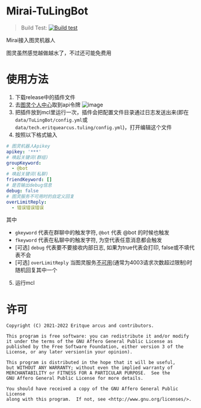# Mirai-TuLingBot
> Build Test: [![Build test](https://github.com/Nambers/Mirai-TuLingBot/actions/workflows/gradle.yml/badge.svg)](https://github.com/Nambers/Mirai-TuLingBot/actions/workflows/gradle.yml)

Mirai接入图灵机器人

图灵虽然感觉越做越水了，不过还可能免费用

# 使用方法
1. 下载release中的插件文件
2. 去[图灵个人中心](www.tuling123.com)取到api令牌
![image](https://user-images.githubusercontent.com/35139537/110485654-d78cc780-8126-11eb-890a-aa68f9a5f0d3.png)
3. 把插件放到mcl里运行一次，插件会把配置文件目录通过日志发送出来(即在`data/TuLingBot/config.yml`或`data/tech.eritquearcus.tuling/config.yml`)，打开编辑这个文件
4. 按照以下格式输入
```yml
# 图灵机器人Apikey
apikey: '***'
# 唤起关键词(群组)
groupKeyword:
  - @bot
# 唤起关键词(私聊)
friendKeyword: []
# 是否输出debug信息
debug: false
# 图灵服务不可用时的自定义回复
overLimitReply:
  - 错误错误错误
```
其中
- `gkeyword` 代表在群聊中的触发字符, `@bot` 代表 @bot 的时候也触发
- `fkeyword` 代表在私聊中的触发字符, 为空代表任意消息都会触发
- \[可选] `debug` 代表要不要接收内部日志, 如果为true代表会打印, false或不填代表不会
- \[可选] `overLimitReply` 当图灵服务[不可用](https://www.kancloud.cn/turing/www-tuling123-com/718227#:~:text=%E5%BC%82%E5%B8%B8%E8%BF%94%E5%9B%9E%E8%AF%B4%E6%98%8E-,%E5%BC%82%E5%B8%B8%E7%A0%81,-%E8%AF%B4%E6%98%8E)(通常为4003请求次数超过限制)时随机回复其中一个
5. 运行mcl

# 许可
```
Copyright (C) 2021-2022 Eritque arcus and contributors.

This program is free software: you can redistribute it and/or modify
it under the terms of the GNU Affero General Public License as
published by the Free Software Foundation, either version 3 of the
License, or any later version(in your opinion).

This program is distributed in the hope that it will be useful,
but WITHOUT ANY WARRANTY; without even the implied warranty of
MERCHANTABILITY or FITNESS FOR A PARTICULAR PURPOSE.  See the
GNU Affero General Public License for more details.

You should have received a copy of the GNU Affero General Public License
along with this program.  If not, see <http://www.gnu.org/licenses/>.

```
